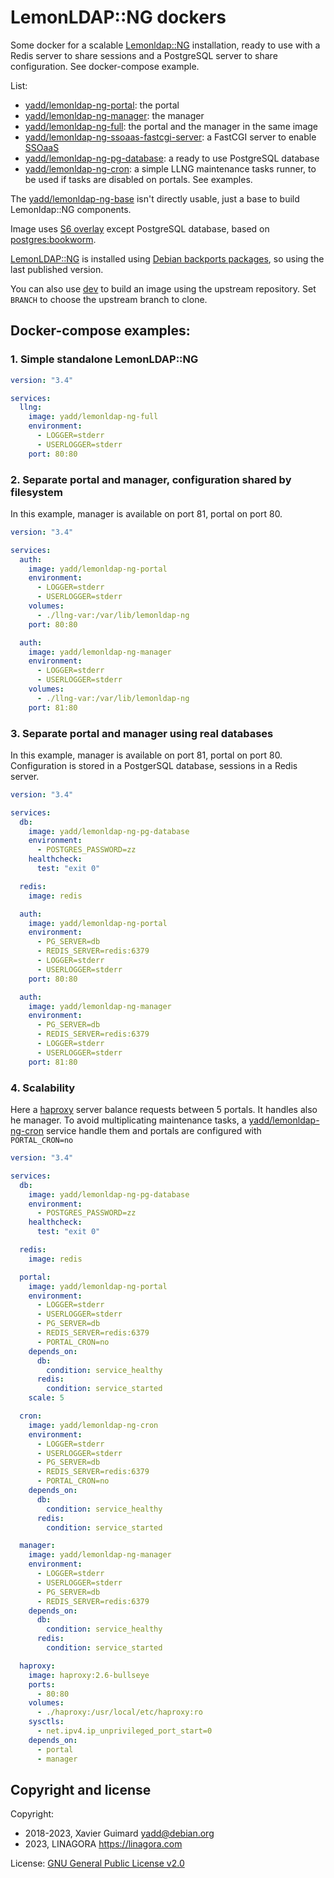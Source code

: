# LemonLDAP::NG dockers

Some docker for a scalable [Lemonldap::NG](https://lemonldap-ng.org)
installation, ready to use with a Redis server to share sessions and a
PostgreSQL server to share configuration. See docker-compose example.

List:
 - [yadd/lemonldap-ng-portal](./portal): the portal
 - [yadd/lemonldap-ng-manager](./manager): the manager
 - [yadd/lemonldap-ng-full](./full): the portal and the manager in the same image
 - [yadd/lemonldap-ng-ssoaas-fastcgi-server](./ssoaas-fastcgi-server): a FastCGI
   server to enable [SSOaaS](https://lemonldap-ng.org/documentation/latest/ssoaas.html)
 - [yadd/lemonldap-ng-pg-database](./pg): a ready to use PostgreSQL database
 - [yadd/lemonldap-ng-cron](./cron): a simple LLNG maintenance tasks runner,
   to be used if tasks are disabled on portals. See examples.

The [yadd/lemonldap-ng-base](./base) isn't directly usable, just a base
to build Lemonldap::NG components.

Image uses [S6 overlay](https://github.com/just-containers/s6-overlay) except
PostgreSQL database, based on [postgres:bookworm](https://hub.docker.com/_/postgres).

[LemonLDAP::NG](https://lemonldap-ng.org) is installed using
[Debian backports packages](https://backports.debian.org/), so using the
last published version.

You can also use [dev](./dev) to build an image using the upstream repository.
Set `BRANCH` to choose the upstream branch to clone.

## Docker-compose examples:

### 1. Simple standalone LemonLDAP::NG

```yaml
version: "3.4"

services:
  llng:
    image: yadd/lemonldap-ng-full
    environment:
      - LOGGER=stderr
      - USERLOGGER=stderr
    port: 80:80
```

### 2. Separate portal and manager, configuration shared by filesystem

In this example, manager is available on port 81, portal on port 80.

```yaml
version: "3.4"

services:
  auth:
    image: yadd/lemonldap-ng-portal
    environment:
      - LOGGER=stderr
      - USERLOGGER=stderr
    volumes:
      - ./llng-var:/var/lib/lemonldap-ng
    port: 80:80

  auth:
    image: yadd/lemonldap-ng-manager
    environment:
      - LOGGER=stderr
      - USERLOGGER=stderr
    volumes:
      - ./llng-var:/var/lib/lemonldap-ng
    port: 81:80
```

### 3. Separate portal and manager using real databases

In this example, manager is available on port 81, portal on port 80.
Configuration is stored in a PostgerSQL database, sessions in a Redis server.

```yaml
version: "3.4"

services:
  db:
    image: yadd/lemonldap-ng-pg-database
    environment:
      - POSTGRES_PASSWORD=zz
    healthcheck:
      test: "exit 0"

  redis:
    image: redis

  auth:
    image: yadd/lemonldap-ng-portal
    environment:
      - PG_SERVER=db
      - REDIS_SERVER=redis:6379
      - LOGGER=stderr
      - USERLOGGER=stderr
    port: 80:80

  auth:
    image: yadd/lemonldap-ng-manager
    environment:
      - PG_SERVER=db
      - REDIS_SERVER=redis:6379
      - LOGGER=stderr
      - USERLOGGER=stderr
    port: 81:80
```

### 4. Scalability

Here a [haproxy](https://www.haproxy.org/) server balance requests between
5 portals. It handles also he manager.
To avoid multiplicating maintenance tasks, a [yadd/lemonldap-ng-cron](./cron)
service handle them and portals are configured with `PORTAL_CRON=no`

```yaml
version: "3.4"

services:
  db:
    image: yadd/lemonldap-ng-pg-database
    environment:
      - POSTGRES_PASSWORD=zz
    healthcheck:
      test: "exit 0"

  redis:
    image: redis

  portal:
    image: yadd/lemonldap-ng-portal
    environment:
      - LOGGER=stderr
      - USERLOGGER=stderr
      - PG_SERVER=db
      - REDIS_SERVER=redis:6379
      - PORTAL_CRON=no
    depends_on:
      db:
        condition: service_healthy
      redis:
        condition: service_started
    scale: 5

  cron:
    image: yadd/lemonldap-ng-cron
    environment:
      - LOGGER=stderr
      - USERLOGGER=stderr
      - PG_SERVER=db
      - REDIS_SERVER=redis:6379
      - PORTAL_CRON=no
    depends_on:
      db:
        condition: service_healthy
      redis:
        condition: service_started

  manager:
    image: yadd/lemonldap-ng-manager
    environment:
      - LOGGER=stderr
      - USERLOGGER=stderr
      - PG_SERVER=db
      - REDIS_SERVER=redis:6379
    depends_on:
      db:
        condition: service_healthy
      redis:
        condition: service_started

  haproxy:
    image: haproxy:2.6-bullseye
    ports:
      - 80:80
    volumes:
      - ./haproxy:/usr/local/etc/haproxy:ro
    sysctls:
      - net.ipv4.ip_unprivileged_port_start=0
    depends_on:
      - portal
      - manager
```

## Copyright and license

Copyright:
 * 2018-2023, Xavier Guimard <yadd@debian.org>
 * 2023, LINAGORA <https://linagora.com>

License: [GNU General Public License v2.0](./LICENSE)
